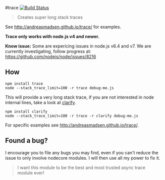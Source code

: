 #trace [![Build Status](https://secure.travis-ci.org/AndreasMadsen/trace.png)](http://travis-ci.org/AndreasMadsen/trace)

> Creates super long stack traces

See http://andreasmadsen.github.io/trace/ for examples.

**Trace only works with node.js v4 and newer.**

**Know issue:** Some are expericing issues in node.js v6.4 and v7. We are currently investigating, follow progress at: https://github.com/nodejs/node/issues/8216

## How

```sheel
npm install trace
node --stack_trace_limit=100 -r trace debug-me.js
```

This will provide a very long stack trace, if you are not interested in
node internal lines, take a look at [clarify](https://github.com/AndreasMadsen/clarify).

```sheel
npm install clarify
node --stack_trace_limit=100 -r trace -r clarify debug-me.js
```

For specific examples see http://andreasmadsen.github.io/trace/.

## Found a bug?

I encourage you to file any bugs you may find, even if you can't reduce the
issue to only involve nodecore modules. I will then use all my power to fix it.

> I want this module to be the best and most trusted async trace module ever!
